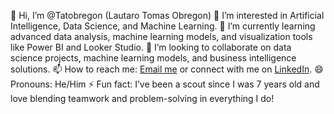 👋 Hi, I’m @Tatobregon (Lautaro Tomas Obregon)
👀 I’m interested in Artificial Intelligence, Data Science, and Machine Learning.
🌱 I’m currently learning advanced data analysis, machine learning models, and visualization tools like Power BI and Looker Studio.
💞️ I’m looking to collaborate on data science projects, machine learning models, and business intelligence solutions.
📫 How to reach me: [Email me](lautarobregon@gmail.com) or connect with me on [LinkedIn](http://LinkedIn.com/in/lautaro-tomas-obregón-7ba851282).
😄 Pronouns: He/Him
⚡ Fun fact: I’ve been a scout since I was 7 years old and love blending teamwork and problem-solving in everything I do!


<!---
Tatobregon/Tatobregon is a ✨ special ✨ repository because its `README.md` (this file) appears on your GitHub profile.
You can click the Preview link to take a look at your changes.
--->
